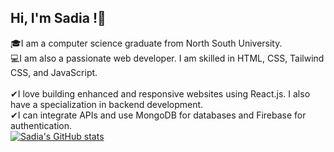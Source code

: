 ## Hi, I'm Sadia !👋

🎓I am a computer science graduate from North South University.<br/> 
💻I am also a passionate web developer. I am skilled in HTML, CSS, Tailwind CSS, and JavaScript.<br/>  
✔I love building enhanced and responsive websites using React.js. I also have a specialization in backend development.<br/> 
✔I can integrate APIs and use MongoDB for databases and Firebase for authentication.<br/> 
[![Sadia's GitHub stats](https://github-readme-stats.vercel.app/api?username=Sadia211&show_icons=true&theme=tokyonight)](https://github.com/Sadia211/github-readme-stats)
